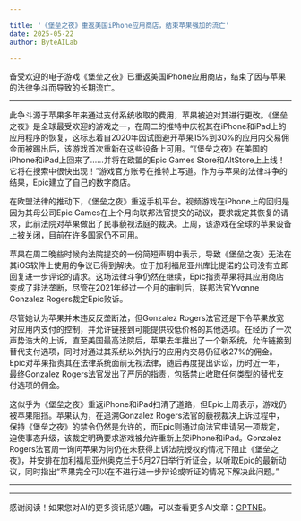 ```yaml
---

title: '《堡垒之夜》重返美国iPhone应用商店，结束苹果强加的流亡'
date: 2025-05-22
author: ByteAILab

---
```


备受欢迎的电子游戏《堡垒之夜》已重返美国iPhone应用商店，结束了因与苹果的法律争斗而导致的长期流亡。

---
此争斗源于苹果多年来通过支付系统收取的费用，苹果被迫对其进行更改。《堡垒之夜》是全球最受欢迎的游戏之一，在周二的推特中庆祝其在iPhone和iPad上的应用程序的恢复，这标志着自2020年因试图避开苹果15%到30%的应用内交易佣金而被踢出后，该游戏首次重新在这些设备上可用。“《堡垒之夜》在美国的iPhone和iPad上回来了……并将在欧盟的Epic Games Store和AltStore上上线！它将在搜索中很快出现！”游戏官方账号在推特上写道。作为与苹果的法律斗争的结果，Epic建立了自己的数字商店。

在欧盟法律的推动下，《堡垒之夜》重返手机平台。视频游戏在iPhone上的回归是因为其母公司Epic Games在上个月向联邦法官提交的动议，要求裁定其恢复的请求，此前法院对苹果做出了民事藐视法庭的裁决。上周，该游戏在全球的苹果设备上被关闭，目前在许多国家仍不可用。

苹果在周二晚些时候向法院提交的一份简短声明中表示，导致《堡垒之夜》无法在其iOS软件上使用的争议已得到解决。位于加利福尼亚州库比提诺的公司没有立即回复进一步评论的请求。这场法律斗争仍然在继续，Epic指责苹果将其应用商店变成了非法垄断，尽管在2021年经过一个月的审判后，联邦法官Yvonne Gonzalez Rogers裁定Epic败诉。

尽管她认为苹果并未违反反垄断法，但Gonzalez Rogers法官还是下令苹果放宽对应用内支付的控制，并允许链接到可能提供较低价格的其他选项。在经历了一次声势浩大的上诉，直至美国最高法院后，苹果去年推出了一个新系统，允许链接到替代支付选项，同时对通过其系统以外执行的应用内交易仍征收27%的佣金。Epic对苹果指责其在法律系统面前无视法律，随后再度提出诉讼，历时近一年，最终Gonzalez Rogers法官发出了严厉的指责，包括禁止收取任何类型的替代支付选项的佣金。

这似乎为《堡垒之夜》重返iPhone和iPad扫清了道路，但Epic上周表示，游戏仍被苹果阻挡。苹果认为，在追溯Gonzalez Rogers法官的藐视裁决上诉过程中，保持《堡垒之夜》的禁令仍然是允许的，而Epic则通过向法官申请另一项裁定，迫使事态升级，该裁定明确要求游戏被允许重新上架iPhone和iPad。Gonzalez Rogers法官周一询问苹果为何仍在未获得上诉法院授权的情况下阻止《堡垒之夜》，并安排在加利福尼亚州奥克兰于5月27日举行听证会，以听取Epic的最新动议，同时指出“苹果完全可以在不进行进一步辩论或听证的情况下解决此问题。”

---
---
感谢阅读！如果您对AI的更多资讯感兴趣，可以查看更多AI文章：[GPTNB](https://gptnb.com)。